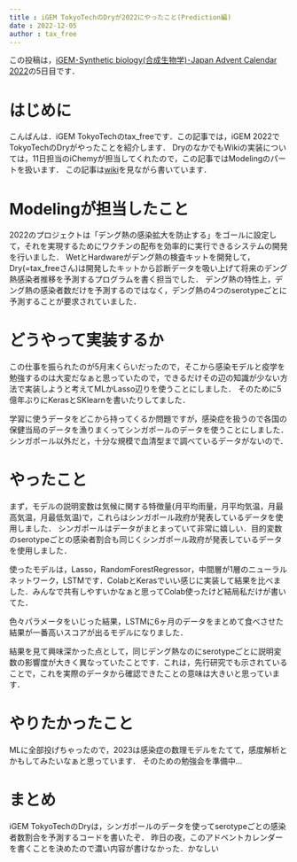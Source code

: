```yaml
---
title : iGEM TokyoTechのDryが2022にやったこと(Prediction編)
date : 2022-12-05
author : tax_free
---
```


この投稿は，[iGEM･Synthetic biology(合成生物学)･Japan Advent Calendar 2022](https://adventar.org/calendars/7510)の5日目です．


# はじめに
こんばんは．iGEM TokyoTechのtax_freeです．この記事では，iGEM 2022でTokyoTechのDryがやったことを紹介します．
DryのなかでもWikiの実装については，11日担当のiChemyが担当してくれたので，この記事ではModelingのパートを扱います．
この記事は[wiki](https://2022.igem.wiki/tokyotech/model)を見ながら書いています．


# Modelingが担当したこと
2022のプロジェクトは「デング熱の感染拡大を防止する」をゴールに設定して，それを実現するためにワクチンの配布を効率的に実行できるシステムの開発を行いました．
WetとHardwareがデング熱の検査キットを開発して，Dry(=tax_freeさん)は開発したキットから診断データを吸い上げて将来のデング熱感染者推移を予測するプログラムを書く担当でした．
デング熱の特性上，デング熱の感染者数だけを予測するのではなく，デング熱の4つのserotypeごとに予測することが要求されていました．



# どうやって実装するか
この仕事を振られたのが5月末くらいだったので，そこから感染モデルと疫学を勉強するのは大変だなぁと思っていたので，できるだけその辺の知識が少ない方法で実装しようと考えてMLかLasso辺りを使うことにしました．
そのために5億年ぶりにKerasとSKlearnを書いたりしてました．

学習に使うデータをどこから持ってくるか問題ですが，感染症を扱うので各国の保健当局のデータを漁りまくってシンガポールのデータを使うことにしました．
シンガポール以外だと，十分な規模で血清型まで調べているデータがないので．


# やったこと
まず，モデルの説明変数は気候に関する特徴量(月平均雨量，月平均気温，月最高気温，月最低気温)で，これらはシンガポール政府が発表しているデータを使用しました．
シンガポールはデータがまとまっていて非常に嬉しい．目的変数のserotypeごとの感染者割合も同じくシンガポール政府が発表しているデータを使用しました．

使ったモデルは，Lasso，RandomForestRegressor，中間層が1層のニューラルネットワーク，LSTMです．ColabとKerasでいい感じに実装して結果を比べました．みんなで共有しやすいかなぁと思ってColab使ったけど結局私だけが書いてた．

色々パラメータをいじった結果，LSTMに6ヶ月のデータをまとめて食べさせた結果が一番高いスコアが出るモデルになりました．


結果を見て興味深かった点として，同じデング熱なのにserotypeごとに説明変数の影響度が大きく異なっていたことです．これは，先行研究でも示されていることで，これを実際のデータから確認できたことの意味は大きいと思っています．


# やりたかったこと
MLに全部投げちゃったので，2023は感染症の数理モデルをたてて，感度解析とかもしてみたいなぁと思っています．
そのための勉強会を準備中...


# まとめ
iGEM TokyoTechのDryは，シンガポールのデータを使ってserotypeごとの感染者数割合を予測するコードを書いたぞ．
昨日の夜，このアドベントカレンダーを書くことを決めたので濃い内容が書けなかった．かなしい